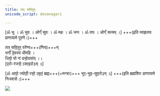 ```yaml
---
title: तत् सवितुर्
unicode_script: devanagari

---
```


[ॐ भूः । ॐ भुवः । ओग्ँ सुवः । ॐ महः । ॐ जनः । ॐ तपः । ओग्ँ सत्यम् ।] +++(इति व्याहृतयः प्राणायामे पूरणे।)+++

तत् सवि॒तुर् वरे॑ण्य+++(णिय)+++म्  
भर्गो॑ दे॒वस्य॑ धीमहि ।  
धियो॒ यो नः॑ प्रचो॒दया॑त् ।।  
[प॒रो-र॑जसे॒ ऽसाव॒दो३म् ॥]

[ॐ आपो॒ ज्योती॒ रसो॒ ऽमृतं॒ ब्रह्म॒+++(=मन्त्राः)+++ भूर्-भुव॒-सुव॒रो३म् ॥] +++(इति ब्रह्मशिरः प्राणायामे निःस्वासे।)+++

![](../../images/savitR_SunEarthGravityGrid.jpg)
